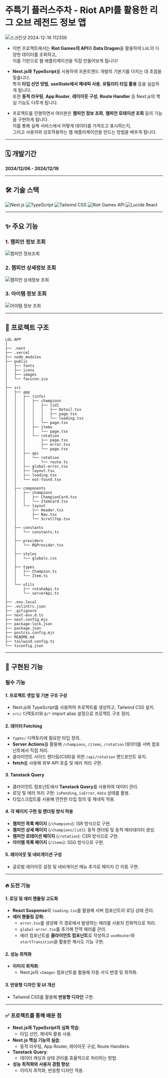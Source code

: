 # 주특기 플러스주차 - Riot API를 활용한 리그 오브 레전드 정보 앱
![스크린샷 2024-12-16 112356](https://github.com/user-attachments/assets/10180d0d-2be8-46a4-887f-8c34d062bbd6)
* 이번 프로젝트에서는 **Riot Games의 API**와 **Data Dragon**을 활용하여 LoL의 다양한 데이터를 조회하고, <br>
이를 기반으로 웹 애플리케이션을 직접 만들어보게 됩니다!

* **Next.js와 TypeScript**를 사용하여 프론트엔드 개발의 기본기를 다지는 데 초점을 맞춥니다.<br>
특히 **타입 선언 방법**, **useState에서 제네릭 사용**, **유틸리티 타입 활용** 등을 실습하게 됩니다.<br>
또한 **동적 라우팅**, **App Router**, **레이아웃 구성**, **Route Handler** 등 Next.js의 핵심 기능도 다루게 됩니다.<br>

* 프로젝트를 진행하면서 여러분은 **챔피언 정보 조회**, **챔피언 로테이션 조회** 등의 기능을 구현하게 됩니다. <br>
이를 통해 실제 서비스에서 어떻게 데이터를 가져오고 표시하는지,<br>
그리고 사용자와 상호작용하는 웹 애플리케이션을 만드는 방법을 배우게 됩니다.
---

## 🗓️ 개발기간
**2024/12/06 - 2024/12/19**

---

## 🛠️ 기술 스택

<div>

  <img src="https://img.shields.io/badge/Next.js-000000?style=for-the-badge&logo=next.js&logoColor=white" alt="Next.js" />
  <img src="https://img.shields.io/badge/TypeScript-3178C6?style=for-the-badge&logo=typescript&logoColor=white" alt="TypeScript" />
  <img src="https://img.shields.io/badge/Tailwind_CSS-06B6D4?style=for-the-badge&logo=tailwindcss&logoColor=white" alt="Tailwind CSS" />
  <img src="https://img.shields.io/badge/Riot_Games_API-FF0000?style=for-the-badge&logo=riot-games&logoColor=white" alt="Riot Games API" />
  <img src="https://img.shields.io/badge/Lucide_React-61DAFB?style=for-the-badge&logo=react&logoColor=white" alt="Lucide React" />

</div>


---

## ✨ 주요 기능

### 1. 챔피언 정보 조회
![챔피언 정보조회](https://github.com/user-attachments/assets/d60a749c-fc4f-4d93-af67-78db510ca53b)

### 2. 챔피언 상세정보 조회
![챔피언 상세정보 조회](https://github.com/user-attachments/assets/f693ff99-e0c4-442d-8994-8e307116e30b)

### 3. 아이템 정보 조회
![아이템 정보 조회](https://github.com/user-attachments/assets/34cf2a89-e4b7-499d-aa3e-dddc4a11b73d)

---

## 📂 프로젝트 구조

```plaintext
LOL-APP
│
├── .next
├── .vercel
├── node_modules
├── public
│   ├── fonts
│   ├── icons
│   ├── images
│   └── favicon.ico
│
├── src
│   ├── app
│   │   ├── (info)
│   │   │   ├── champions
│   │   │   │   ├── [id]
│   │   │   │   │   ├── Detail.tsx
│   │   │   │   │   ├── page.tsx
│   │   │   │   │   └── loading.tsx
│   │   │   │   └── page.tsx
│   │   │   ├── items
│   │   │   │   └── page.tsx
│   │   │   └── rotation
│   │   │       ├── page.tsx
│   │   │       ├── error.tsx
│   │   │       └── page.tsx
│   │   ├── api
│   │   │   └── rotation
│   │   │       └── route.ts
│   │   ├── global-error.tsx
│   │   ├── layout.tsx
│   │   ├── loading.tsx
│   │   └── not-found.tsx
│   │
│   ├── components
│   │   ├── champions
│   │   │   ├── ChampionCard.tsx
│   │   │   └── ItemCard.tsx
│   │   └── layout
│   │       ├── Header.tsx
│   │       ├── Nav.tsx
│   │       └── ScrollTop.tsx
│   │
│   ├── constants
│   │   └── constants.ts
│   │
│   ├── providers
│   │   └── RQProvider.tsx
│   │
│   ├── styles
│   │   └── globals.css
│   │
│   ├── types
│   │   ├── Champion.ts
│   │   └── Item.ts
│   │
│   └── utils
│       ├── rotateApi.ts
│       └── serverApi.ts
│
├── .env.local
├── .eslintrc.json
├── .gitignore
├── next-env.d.ts
├── next.config.mjs
├── package-lock.json
├── package.json
├── postcss.config.mjs
├── README.md
├── tailwind.config.ts
└── tsconfig.json
```

---

## 🚀 구현된 기능

### 필수 기능

#### 1. **프로젝트 셋업 및 기본 구조 구성**
- Next.js와 TypeScript를 사용하여 프로젝트를 생성하고, Tailwind CSS 설치.
- `src/` 디렉토리와 `@/*` import alias 설정으로 프로젝트 구조 정리.

#### 2. **데이터 Fetching**
- `types/` 디렉토리에 필요한 타입 정의.
- **Server Actions**를 활용해 `/champions`, `/items`, `/rotation` 데이터를 서버 컴포넌트에서 직접 처리.
- 클라이언트 사이드 렌더링(CSR)을 위한 `/api/rotation` 엔드포인트 유지.
- **fetch**를 사용해 외부 API 호출 및 에러 처리 구현.

#### 3. **Tanstack Query**
- 클라이언트 컴포넌트에서 **Tanstack Query**를 사용하여 데이터 관리.
- 로딩 및 에러 처리 구현: `isPending`, `isError`, `data` 상태를 활용.
- 타입스크립트를 사용해 안전한 타입 정의 및 제네릭 적용.

#### 4. **각 페이지 구현 및 렌더링 방식 적용**
- **챔피언 목록 페이지** (`/champions`): ISR 방식으로 구현.
- **챔피언 상세 페이지** (`/champions/[id]`): 동적 렌더링 및 동적 메타데이터 생성.
- **챔피언 로테이션 페이지** (`/rotation`): CSR 방식으로 구현.
- **아이템 목록 페이지** (`/items`): SSG 방식으로 구현.

#### 5. **레이아웃 및 네비게이션 구성**
- 글로벌 레이아웃 설정 및 네비게이션 메뉴 추가로 페이지 간 이동 구현.

---

### 🔥 도전 기능

#### 1. **로딩 및 에러 핸들링 고도화**
- **React Suspense**와 `loading.tsx`를 활용해 서버 컴포넌트의 로딩 상태 관리.
- **에러 핸들링 강화**:
  - `error.tsx`를 생성해 각 경로에서 발생하는 에러를 사용자 친화적으로 처리.
  - `global-error.tsx`를 추가해 전역 에러를 관리.
  - 에러 컴포넌트를 **클라이언트 컴포넌트**로 작성하고 `useRouter`와 `startTransition`을 활용한 재시도 기능 구현.

#### 2. **성능 최적화**
- **이미지 최적화**:
  - Next.js의 `<Image>` 컴포넌트를 활용해 자동 서식 변경 및 최적화.

#### 3. **반응형 디자인 및 UI 개선**
- Tailwind CSS를 활용해 **반응형 디자인** 구현.
---

### ✅ 프로젝트를 통해 배운 점
- **Next.js와 TypeScript의 심화 학습**:
  - 타입 선언, 제네릭 활용 사용.
- **Next.js 핵심 기능의 실습**:
  - 동적 라우팅, App Router, 레이아웃 구성, Route Handlers.
- **Tanstack Query**:
  - 데이터 캐싱과 상태 관리를 효율적으로 처리하는 방법.
- **성능 최적화와 사용자 경험 향상**:
  - 이미지 최적화, 반응형 디자인 적용.

